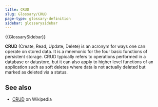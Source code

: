 ```yaml
---
title: CRUD
slug: Glossary/CRUD
page-type: glossary-definition
sidebar: glossarysidebar
---
```


{{GlossarySidebar}}

**CRUD** (Create, Read, Update, Delete) is an acronym for ways one can operate on stored data. It is a mnemonic for the four basic functions of persistent storage. CRUD typically refers to operations performed in a database or datastore, but it can also apply to higher level functions of an application such as soft deletes where data is not actually deleted but marked as deleted via a status.

## See also

- [CRUD](https://en.wikipedia.org/wiki/CRUD) on Wikipedia
